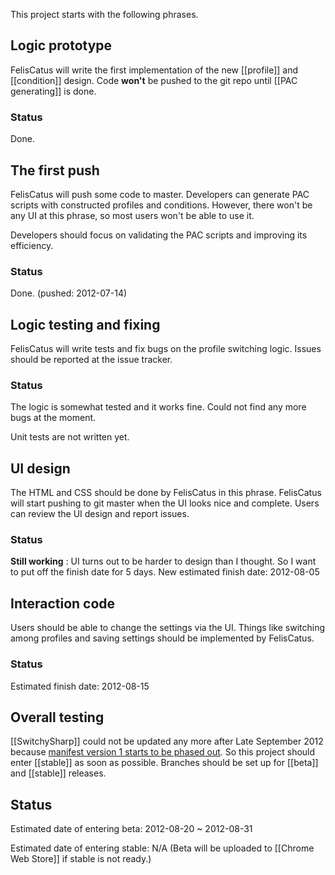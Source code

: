 This project starts with the following phrases.

## Logic prototype
FelisCatus will write the first implementation of the new [[profile]] and [[condition]] design.
Code **won't** be pushed to the git repo until [[PAC generating]] is done.

### Status
Done.

## The first push
FelisCatus will push some code to master. Developers can generate PAC scripts with constructed profiles and conditions.
However, there won't be any UI at this phrase, so most users won't be able to use it.

Developers should focus on validating the PAC scripts and improving its efficiency.

### Status
Done. (pushed: 2012-07-14)

## Logic testing and fixing
FelisCatus will write tests and fix bugs on the profile switching logic. Issues should be reported at the issue tracker.

### Status
The logic is somewhat tested and it works fine. Could not find any more bugs at the moment.

Unit tests are not written yet.

## UI design
The HTML and CSS should be done by FelisCatus in this phrase. FelisCatus will start pushing to git master when the UI looks nice and complete. Users can review the UI design and report issues.

### Status
**Still working** : UI turns out to be harder to design than I thought. So I want to put off the finish date for 5 days.
New estimated finish date: 2012-08-05

## Interaction code
Users should be able to change the settings via the UI. Things like switching among profiles and saving settings should be implemented by FelisCatus.

### Status
Estimated finish date: 2012-08-15

## Overall testing
[[SwitchySharp]] could not be updated any more after Late September 2012 because [manifest version 1 starts to be phased out][manifestVersion]. So this project should enter [[stable]] as soon as possible. Branches should be set up for [[beta]] and [[stable]] releases.

[manifestVersion]: https://code.google.com/chrome/extensions/manifestVersion.html

## Status
Estimated date of entering beta: 2012-08-20 ~ 2012-08-31

Estimated date of entering stable: N/A 
(Beta will be uploaded to [[Chrome Web Store]] if stable is not ready.)